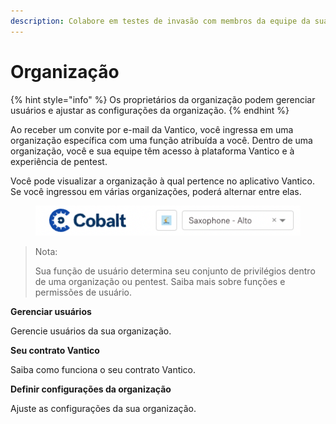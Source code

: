 ```yaml
---
description: Colabore em testes de invasão com membros da equipe da sua organização.
---
```


# Organização

{% hint style="info" %}
Os proprietários da organização podem gerenciar usuários e ajustar as configurações da organização.
{% endhint %}



Ao receber um convite por e-mail da Vantico, você ingressa em uma organização específica com uma função atribuída a você. Dentro de uma organização, você e sua equipe têm acesso à plataforma Vantico e à experiência de pentest.

Você pode visualizar a organização à qual pertence no aplicativo Vantico. Se você ingressou em várias organizações, poderá alternar entre elas.

<figure><img src="../../.gitbook/assets/OrganizationsList.png" alt=""><figcaption></figcaption></figure>



> Nota:
>
> Sua função de usuário determina seu conjunto de privilégios dentro de uma organização ou pentest. Saiba mais sobre funções e permissões de usuário.



**Gerenciar usuários**

Gerencie usuários da sua organização.



**Seu contrato Vantico**

Saiba como funciona o seu contrato Vantico.



**Definir configurações da organização**

Ajuste as configurações da sua organização.
